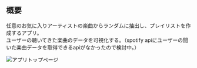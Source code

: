 ## 概要
任意のお気に入りアーティストの楽曲からランダムに抽出し、プレイリストを作成するアプリ。  
ユーザーの聴いてきた楽曲のデータを可視化する。（spotify apiにユーザーの聞いた楽曲データを取得できるapiがなかったので検討中。）

![アプリトップページ](https://github.com/user-attachments/assets/2a87b8c8-dfc3-4c5e-bdc4-62110a2b0f99)
